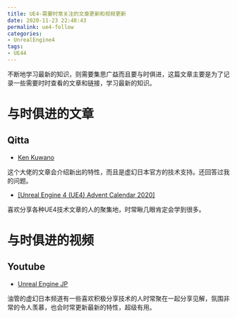 ```yaml
---
title: UE4-需要时常关注的文章更新和视频更新
date: 2020-11-23 22:48:43
permalink: ue4-follow
categories:
- UnrealEngine4
tags:
- UE44
---
```


不断地学习最新的知识，则需要集思广益而且要与时俱进，这篇文章主要是为了记录一些需要时时查看的文章和链接，学习最新的知识。
<!--more-->

# 与时俱进的文章

## Qitta

- [Ken Kuwano](https://qiita.com/EGJ-Ken_Kuwano)

这个大佬的文章会介绍新出的特性，而且是虚幻日本官方的技术支持。还回答过我的问题。

- [[Unreal Engine 4 (UE4) Advent Calendar 2020]](https://qiita.com/advent-calendar/2020/ue4)

喜欢分享各种UE4技术文章的人的聚集地，时常瞅几眼肯定会学到很多。

# 与时俱进的视频

## Youtube

- [Unreal Engine JP](https://www.youtube.com/c/UnrealEngineJP/videos)

油管的虚幻日本频道有一些喜欢积极分享技术的人时常聚在一起分享见解，氛围非常的令人羡慕，也会时常更新最新的特性，超级有用。
